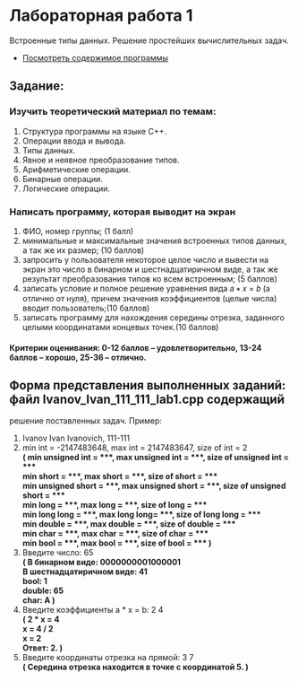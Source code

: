 
# Лабораторная работа 1

Встроенные типы данных. Решение простейших вычислительных задач.

- [Посмотреть содержимое программы](Gridnev_Egor_241_326_lab1.cpp)


## Задание:
### Изучить теоретический материал по темам:
1. Структура программы на языке С++.
2. Операции ввода и вывода.
3. Типы данных.
4. Явное и неявное преобразование типов.
5. Арифметические операции.
6. Бинарные операции.
7. Логические операции.
   
### Написать программу, которая выводит на экран
1) ФИО, номер группы; (1 балл)
2) минимальные и максимальные значения встроенных типов данных, а так же их размер; (10
баллов)
1) запросить у пользователя некоторое целое число и вывести на экран это число в бинарном и
шестнадцатиричном виде, а так же результат преобразования типов ко всем встроенным; (5
баллов)
1) записать условие и полное решение уравнения вида 𝑎 ∗ 𝑥 = 𝑏 (a отлично от нуля), причем
значения коэффициентов (целые числа) вводит пользователь;(10 баллов)
1) записать программу для нахождения середины отрезка, заданного целыми координатами
концевых точек.(10 баллов)

#### Критерии оценивания: 0-12 баллов – удовлетворительно, 13-24 баллов – хорошо, 25-36 – отлично.

## Форма представления выполненных заданий: файл Ivanov_Ivan_111_111_lab1.cpp содержащий
решение поставленных задач. Пример:
1. Ivanov Ivan Ivanovich, 111-111
2. min int = -2147483648, max int = 2147483647, size of int = 2 <br> 
    __( min unsigned int = ***, max unsigned int = ***, size of unsigned int = *** <br>
    min short = ***, max short = ***, size of short = *** <br>
    min unsigned short = ***, max unsigned short = ***, size of unsigned short = *** <br>
    min long = ***, max long = ***, size of long = *** <br>
    min long long = ***, max long long= ***, size of long long = *** <br>
    min double = ***, max double = ***, size of double = ***<br>
    min char = ***, max char = ***, size of char = *** <br>
    min bool = ***, max bool = ***, size of bool = *** )__
3. Введите число: 65 <br>
    __( В бинарном виде: 0000000001000001 <br>
    В шестнадцатиричном виде: 41 <br>
    bool: 1 <br>
    double: 65 <br>
    char: A )__
4. Введите коэффициенты a * x = b: 2 4 <br>
    __( 2 * x = 4 <br>
    x = 4 / 2 <br>
    x = 2 <br>
    Ответ: 2. )__
5. Введите координаты отрезка на прямой: 3 7 <br>
    __( Середина отрезка находится в точке с координатой 5. )__
